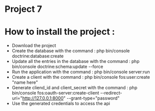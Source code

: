 # Project 7


# How to install the project :

  - Download the project
  - Create the database with the command : php bin/console doctrine:database:create
  - Update all the entries in the database with the command : php bin/console doctrine:schema:update --force
  - Run the application with the command : php bin/console server:run
  - Create a client with the command : php bin/console fos:user:create "name here"
  - Generate cliend_id and client_secret with the command : php bin/console fos:oauth-server:create-client --redirect-uri="http://127.0.0.1:8000" --grant-type="password"
  - Use the generated credentials to access the api


